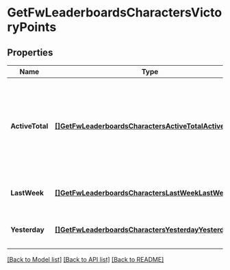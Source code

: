 # GetFwLeaderboardsCharactersVictoryPoints

## Properties
Name | Type | Description | Notes
------------ | ------------- | ------------- | -------------
**ActiveTotal** | [**[]GetFwLeaderboardsCharactersActiveTotalActiveTotal1**](get_fw_leaderboards_characters_active_total_active_total_1.md) | Top 100 ranking of pilots active in faction warfare by total victory points. A pilot is considered \&quot;active\&quot; if they have participated in faction warfare in the past 14 days | [default to null]
**LastWeek** | [**[]GetFwLeaderboardsCharactersLastWeekLastWeek1**](get_fw_leaderboards_characters_last_week_last_week_1.md) | Top 100 ranking of pilots by victory points in the past week | [default to null]
**Yesterday** | [**[]GetFwLeaderboardsCharactersYesterdayYesterday1**](get_fw_leaderboards_characters_yesterday_yesterday_1.md) | Top 100 ranking of pilots by victory points in the past day | [default to null]

[[Back to Model list]](../README.md#documentation-for-models) [[Back to API list]](../README.md#documentation-for-api-endpoints) [[Back to README]](../README.md)


